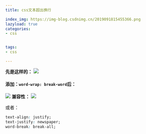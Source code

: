 ```yaml
---
title: css文本超出换行

index_img: https://img-blog.csdnimg.cn/2019091815455366.png
lazyload: true
categories:
- css


tags:
- css

---
```








**先是这样的：**
![](https://img-blog.csdnimg.cn/2019091815455366.png)
#### 添加：`word-wrap: break-word`后：
![](https://img-blog.csdnimg.cn/2019091815450888.png)
**兼容性：**
![](https://img-blog.csdnimg.cn/20190918154755890.png)

或者：

```css
text-align: justify;
text-justify: newspaper;
word-break: break-all;
```



